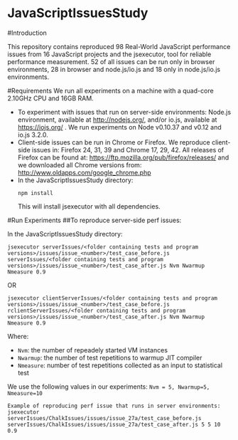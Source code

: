# JavaScriptIssuesStudy
#Introduction

This repository contains reproduced 98 Real-World JavaScript performance issues from 16 JavaScript projects and the jsexecutor, tool for reliable performance measurement. 52 of all issues can be run only in browser environments, 28 in browser and node.js/io.js and 18 only in node.js/io.js environments.

#Requirements
We run all experiments on a machine with a quad-core 2.10GHz CPU and 16GB RAM. 
- To experiment with issues that run on server-side environments: Node.js environment, available at http://nodejs.org/, and/or io.js, available at https://iojs.org/ . We run experiments on Node v0.10.37 and v0.12 and io.js 3.2.0.
- Client-side issues can be run in Chrome or Firefox. We reproduce client-side issues in: Firefox 24, 31, 39 and Chrome 17, 29, 42. All releases of Firefox can be found at: https://ftp.mozilla.org/pub/firefox/releases/ and we downloaded all Chrome versions from: http://www.oldapps.com/google_chrome.php
- In the JavaScriptIssuesStudy directory:
    ```
    npm install
   ```
  This will install jsexecutor with all dependencies.
  
#Run Experiments
##To reproduce server-side perf issues:

In the JavaScriptIssuesStudy directory:

```
jsexecutor serverIssues/<folder containing tests and program versions>/issues/issue_<number>/test_case_before.js serverIssues/<folder containing tests and program versions>/issues/issue_<number>/test_case_after.js Nvm Nwarmup Nmeasure 0.9
```
OR
```
jsexecutor clientServerIssues/<folder containing tests and program versions>/issues/issue_<number>/test_case_before.js rclientServerIssues/<folder containing tests and program versions>/issues/issue_<number>/test_case_after.js Nvm Nwarmup Nmeasure 0.9
```
Where:
- ``` Nvm ```: the number of repeadely started VM instances
- ```Nwarmup```: the number of test repetitions to warmup JIT compiler
- ```Nmeasure```: number of test repetitions collected as an input to statistical test

We use the following values in our experiments:
``` Nvm = 5, Nwarmup=5, Nmeasure=10 ```
```
Example of reproducing perf issue that runs in server environments:
jsexecutor serverIssues/ChalkIssues/issues/issue_27a/test_case_before.js serverIssues/ChalkIssues/issues/issue_27a/test_case_after.js 5 5 10 0.9

